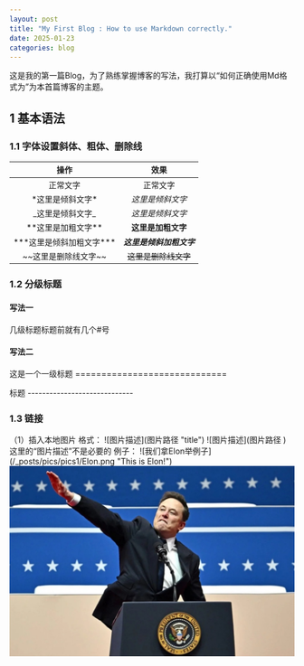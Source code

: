 ```yaml
---
layout: post
title: "My First Blog : How to use Markdown correctly."
date: 2025-01-23
categories: blog
---
```

这是我的第一篇Blog，为了熟练掌握博客的写法，我打算以“如何正确使用Md格式为”为本首篇博客的主题。

## 1 基本语法

### 1.1 字体设置斜体、粗体、删除线
操作 | 效果
:-:|:-:
正常文字                        |正常文字
\*这里是倾斜文字\*              |*这里是倾斜文字*
\_这里是倾斜文字\_              |_这里是倾斜文字_
\*\*这里是加粗文字\*\*          |**这里是加粗文字**
\*\*\*这里是倾斜加粗文字\*\*\*  |***这里是倾斜加粗文字***
\~\~这里是删除线文字\~\~        |~~这里是删除线文字~~

### 1.2 分级标题
#### 写法一
几级标题标题前就有几个#号

#### 写法二
这是一个一级标题
\=============================

标题
\-----------------------------

### 1.3 链接
（1）插入本地图片
格式：
\!\[图片描述](图片路径 "title\")
\!\[图片描述](图片路径 )
这里的“图片描述”不是必要的
例子：
\!\[我们拿Elon举例子](/_posts/pics/pics1/Elon.png "This is Elon!")
![我们拿Elon举例子](/_posts/pics/pics1/Elon.png "This is Elon!")